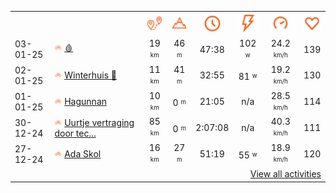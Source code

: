 <table>
    <tr>
        <th></th>
        <th></th>
        <th align="center"><img src="https://raw.githubusercontent.com/robiningelbrecht/strava-activities/master/public/distance.svg" width="30" alt="distance" title="distance"/></th>
        <th align="center"><img src="https://raw.githubusercontent.com/robiningelbrecht/strava-activities/master/public/elevation.svg" width="30" alt="elevation" title="elevation"/></th>
        <th align="center"><img src="https://raw.githubusercontent.com/robiningelbrecht/strava-activities/master/public/time.svg" width="30" alt="time" title="time"/></th>
        <th align="center"><img src="https://raw.githubusercontent.com/robiningelbrecht/strava-activities/master/public/average-watt.svg" width="30" alt="average watts" title="average watts"/></th>
        <th align="center"><img src="https://raw.githubusercontent.com/robiningelbrecht/strava-activities/master/public/average-speed.svg" width="30" alt="average speed" title="average speed"/></th>
        <th align="center"><img src="https://raw.githubusercontent.com/robiningelbrecht/strava-activities/master/public/heart-rate.svg" width="30" alt="average heart rate" title="average heart rate"/></th>
    </tr>
            <tr>
            <td>03-01-25</td>
            <td>
                <img src="https://raw.githubusercontent.com/robiningelbrecht/strava-activities/master/public/activity-ride.svg" width="12" alt="🩸" title="🩸"/>
<a href="https://www.strava.com/activities/13255253672" title="Kcal: 550 | Gear: None ">🩸</a>
            </td>
            <td align="center">19 <sup><sub>km</sub></sup></td>
            <td align="center">46 <sup><sub>m</sub></sup></td>
            <td align="center">47:38</td>
            <td align="center">102 <sup><sub>w</sub></sup></td>
            <td align="center">24.2 <sup><sub>km/h</sub></sup></td>
            <td align="center">139</td>
        </tr>
            <tr>
            <td>02-01-25</td>
            <td>
                <img src="https://raw.githubusercontent.com/robiningelbrecht/strava-activities/master/public/activity-ride.svg" width="12" alt="Winterhuis 🥩" title="Winterhuis 🥩"/>
<a href="https://www.strava.com/activities/13249847283" title="Kcal: 339 | Gear: None ">Winterhuis 🥩</a>
            </td>
            <td align="center">11 <sup><sub>km</sub></sup></td>
            <td align="center">41 <sup><sub>m</sub></sup></td>
            <td align="center">32:55</td>
            <td align="center">81 <sup><sub>w</sub></sup></td>
            <td align="center">19.2 <sup><sub>km/h</sub></sup></td>
            <td align="center">130</td>
        </tr>
            <tr>
            <td>01-01-25</td>
            <td>
                <img src="https://raw.githubusercontent.com/robiningelbrecht/strava-activities/master/public/activity-ride.svg" width="12" alt="Hagunnan" title="Hagunnan"/>
<a href="https://www.strava.com/activities/13241908714" title="Kcal: 146 | Gear: None ">Hagunnan</a>
            </td>
            <td align="center">10 <sup><sub>km</sub></sup></td>
            <td align="center">0 <sup><sub>m</sub></sup></td>
            <td align="center">21:05</td>
            <td align="center">n/a</td>
            <td align="center">28.5 <sup><sub>km/h</sub></sup></td>
            <td align="center">114</td>
        </tr>
            <tr>
            <td>30-12-24</td>
            <td>
                <img src="https://raw.githubusercontent.com/robiningelbrecht/strava-activities/master/public/activity-ride.svg" width="12" alt="Uurtje vertraging door technische problemen maar uiteindelijk toch zonder weerstand en met Bockie, LeBron en de Turbocross richting m&#039;n laatste challenges!" title="Uurtje vertraging door technische problemen maar uiteindelijk toch zonder weerstand en met Bockie, LeBron en de Turbocross richting m&#039;n laatste challenges!"/>
<a href="https://www.strava.com/activities/13227024443" title="Kcal: 668 | Gear: None ">Uurtje vertraging door tec...</a>
            </td>
            <td align="center">85 <sup><sub>km</sub></sup></td>
            <td align="center">0 <sup><sub>m</sub></sup></td>
            <td align="center">2:07:08</td>
            <td align="center">n/a</td>
            <td align="center">40.3 <sup><sub>km/h</sub></sup></td>
            <td align="center">111</td>
        </tr>
            <tr>
            <td>27-12-24</td>
            <td>
                <img src="https://raw.githubusercontent.com/robiningelbrecht/strava-activities/master/public/activity-ride.svg" width="12" alt="Ada Skol" title="Ada Skol"/>
<a href="https://www.strava.com/activities/13211097519" title="Kcal: 187 | Gear: None ">Ada Skol</a>
            </td>
            <td align="center">16 <sup><sub>km</sub></sup></td>
            <td align="center">27 <sup><sub>m</sub></sup></td>
            <td align="center">51:19</td>
            <td align="center">55 <sup><sub>w</sub></sup></td>
            <td align="center">18.9 <sup><sub>km/h</sub></sup></td>
            <td align="center">120</td>
        </tr>
                <tr>
            <td colspan="8" align="right"><a href="https://github.com/robiningelbrecht/strava-activities#activities">View all activities</a></td>
        </tr>
    </table>
